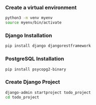 ### Create a virtual environment
```bash
python3 -m venv myenv
source myenv/bin/activate
```

### Django Installation
```bash
pip install django djangorestframework
```

### PostgreSQL Installation
```bash
pip install psycopg2-binary
```

### Create Django Project
```bash
django-admin startproject todo_project
cd todo_project
```